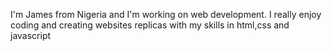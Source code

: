 I'm James from Nigeria and I'm working on web development. I really enjoy coding and creating websites replicas with my skills in html,css and javascript
